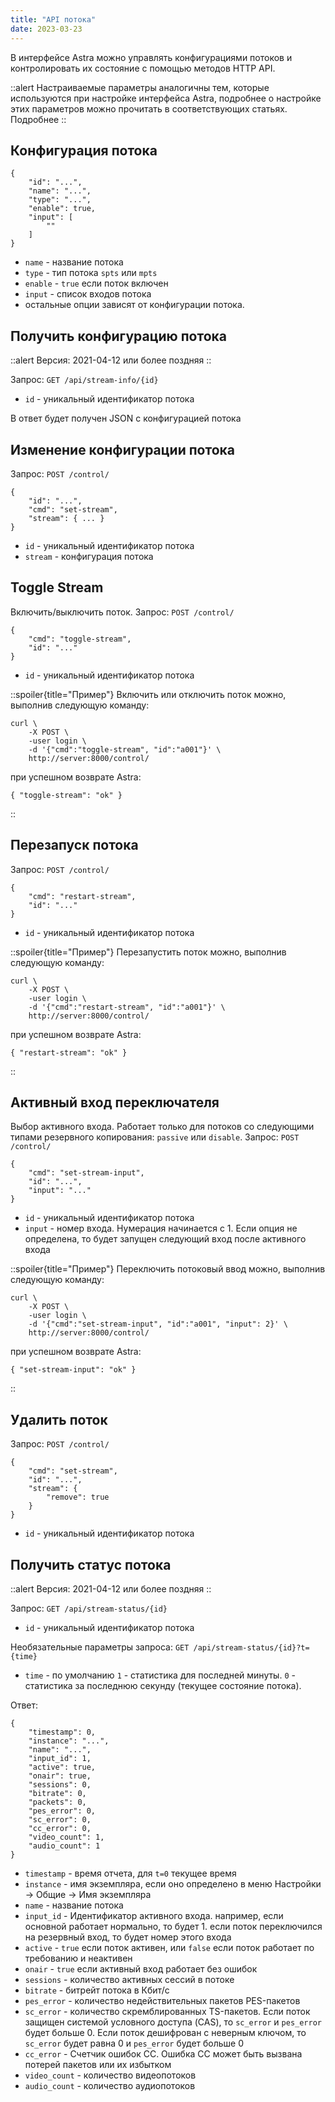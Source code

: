 ```yaml
---
title: "API потока"
date: 2023-03-23
---
```


В интерфейсе Astra можно управлять конфигурациями потоков и контролировать их состояние с помощью методов HTTP API.

::alert Настраиваемые параметры аналогичны тем, которые используются при настройке интерфейса Astra, подробнее о настройке этих параметров можно прочитать в соответствующих статьях. Подробнее 
::

## Конфигурация потока[](https://help.cesbo.com/astra/admin-guide/api/stream#stream-configuration)

```
{
    "id": "...",
    "name": "...",
    "type": "...",
    "enable": true,
    "input": [
        ""
    ]
}
```

- `name` - название потока
- `type` - тип потока `spts` или `mpts`
- `enable` - `true` если поток включен
- `input` - список входов потока
- остальные опции зависят от конфигурации потока.

## Получить конфигурацию потока[](https://help.cesbo.com/astra/admin-guide/api/stream#get-stream-configuration)

::alert Версия: 2021-04-12 или более поздняя ::

Запрос: `GET /api/stream-info/{id}`

- `id` - уникальный идентификатор потока

В ответ будет получен JSON с конфигурацией потока

## Изменение конфигурации потока[](https://help.cesbo.com/astra/admin-guide/api/stream#modify-stream-configuration)

Запрос: `POST /control/`

```
{
    "id": "...",
    "cmd": "set-stream",
    "stream": { ... }
}
```

- `id` - уникальный идентификатор потока
- `stream` - конфигурация потока

## Toggle Stream[](https://help.cesbo.com/astra/admin-guide/api/stream#toggle-stream)

Включить/выключить поток. Запрос: `POST /control/`

```
{
    "cmd": "toggle-stream",
    "id": "..."
}
```

- `id` - уникальный идентификатор потока

::spoiler{title="Пример"} Включить или отключить поток можно, выполнив следующую команду:

```
curl \
    -X POST \
    -user login \
    -d '{"cmd":"toggle-stream", "id":"a001"}' \
    http://server:8000/control/
```

при успешном возврате Astra:

```
{ "toggle-stream": "ok" }
``` 
::

## Перезапуск потока[](https://help.cesbo.com/astra/admin-guide/api/stream#restart-stream)

Запрос: `POST /control/`

```
{
    "cmd": "restart-stream",
    "id": "..."
}
```

- `id` - уникальный идентификатор потока

::spoiler{title="Пример"} Перезапустить поток можно, выполнив следующую команду:

```
curl \
    -X POST \
    -user login \
    -d '{"cmd":"restart-stream", "id":"a001"}' \
    http://server:8000/control/
```

при успешном возврате Astra:

```
{ "restart-stream": "ok" }
``` 
::

## Активный вход переключателя[](https://help.cesbo.com/astra/admin-guide/api/stream#switch-active-input)

Выбор активного входа. Работает только для потоков со следующими типами резервного копирования: `passive` или `disable`. Запрос: `POST /control/`

```
{
    "cmd": "set-stream-input",
    "id": "...",
    "input": "..."
}
```

- `id` - уникальный идентификатор потока
- `input` - номер входа. Нумерация начинается с 1. Если опция не определена, то будет запущен следующий вход после активного входа

::spoiler{title="Пример"} Переключить потоковый ввод можно, выполнив следующую команду:

```
curl \
    -X POST \
    -user login \
    -d '{"cmd":"set-stream-input", "id":"a001", "input": 2}' \
    http://server:8000/control/
```

при успешном возврате Astra:

```
{ "set-stream-input": "ok" }
``` 
::

## Удалить поток[](https://help.cesbo.com/astra/admin-guide/api/stream#delete-stream)

Запрос: `POST /control/`

```
{
    "cmd": "set-stream",
    "id": "...",
    "stream": {
        "remove": true
    }
}
```

- `id` - уникальный идентификатор потока

## Получить статус потока[](https://help.cesbo.com/astra/admin-guide/api/stream#get-stream-status)

::alert Версия: 2021-04-12 или более поздняя ::

Запрос: `GET /api/stream-status/{id}`

- `id` - уникальный идентификатор потока

Необязательные параметры запроса: `GET /api/stream-status/{id}?t={time}`

- `time` - по умолчанию `1` - статистика для последней минуты. `0` - статистика за последнюю секунду (текущее состояние потока).

Ответ:

```
{
    "timestamp": 0,
    "instance": "...",
    "name": "...",
    "input_id": 1,
    "active": true,
    "onair": true,
    "sessions": 0,
    "bitrate": 0,
    "packets": 0,
    "pes_error": 0,
    "sc_error": 0,
    "cc_error": 0,
    "video_count": 1,
    "audio_count": 1
}
```

- `timestamp` - время отчета, для `t=0` текущее время
- `instance` - имя экземпляра, если оно определено в меню Настройки -> Общие -> Имя экземпляра
- `name` - название потока
- `input_id` - Идентификатор активного входа. например, если основной работает нормально, то будет 1. если поток переключился на резервный вход, то будет номер этого входа
- `active` - `true` если поток активен, или `false` если поток работает по требованию и неактивен
- `onair` - `true` если активный вход работает без ошибок
- `sessions` - количество активных сессий в потоке
- `bitrate` - битрейт потока в Кбит/с
- `pes_error` - количество недействительных пакетов PES-пакетов
- `sc_error` - количество скремблированных TS-пакетов. Если поток защищен системой условного доступа (CAS), то `sc_error` и `pes_error` будет больше 0. Если поток дешифрован с неверным ключом, то `sc_error` будет равна 0 и `pes_error` будет больше 0
- `cc_error` - Счетчик ошибок CC. Ошибка CC может быть вызвана потерей пакетов или их избытком
- `video_count` - количество видеопотоков
- `audio_count` - количество аудиопотоков
